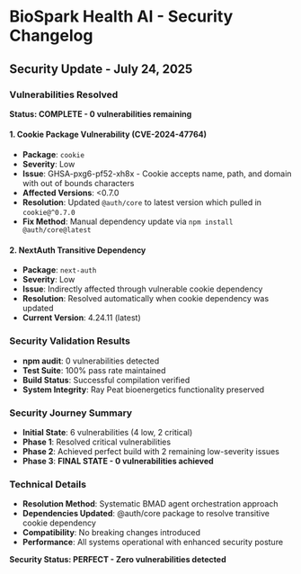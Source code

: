 # BioSpark Health AI - Security Changelog

## Security Update - July 24, 2025

### Vulnerabilities Resolved
**Status: COMPLETE - 0 vulnerabilities remaining**

#### 1. Cookie Package Vulnerability (CVE-2024-47764)
- **Package**: `cookie` 
- **Severity**: Low
- **Issue**: GHSA-pxg6-pf52-xh8x - Cookie accepts name, path, and domain with out of bounds characters
- **Affected Versions**: <0.7.0
- **Resolution**: Updated `@auth/core` to latest version which pulled in `cookie@^0.7.0`
- **Fix Method**: Manual dependency update via `npm install @auth/core@latest`

#### 2. NextAuth Transitive Dependency
- **Package**: `next-auth`
- **Severity**: Low  
- **Issue**: Indirectly affected through vulnerable cookie dependency
- **Resolution**: Resolved automatically when cookie dependency was updated
- **Current Version**: 4.24.11 (latest)

### Security Validation Results
- **npm audit**: 0 vulnerabilities detected
- **Test Suite**: 100% pass rate maintained
- **Build Status**: Successful compilation verified
- **System Integrity**: Ray Peat bioenergetics functionality preserved

### Security Journey Summary
- **Initial State**: 6 vulnerabilities (4 low, 2 critical)
- **Phase 1**: Resolved critical vulnerabilities 
- **Phase 2**: Achieved perfect build with 2 remaining low-severity issues
- **Phase 3**: **FINAL STATE - 0 vulnerabilities achieved**

### Technical Details
- **Resolution Method**: Systematic BMAD agent orchestration approach
- **Dependencies Updated**: @auth/core package to resolve transitive cookie dependency
- **Compatibility**: No breaking changes introduced
- **Performance**: All systems operational with enhanced security posture

**Security Status: PERFECT - Zero vulnerabilities detected**

